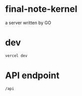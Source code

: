 # final-note-kernel
a server written by GO

# dev

```bash
vercel dev
```

# API endpoint

```
/api
```